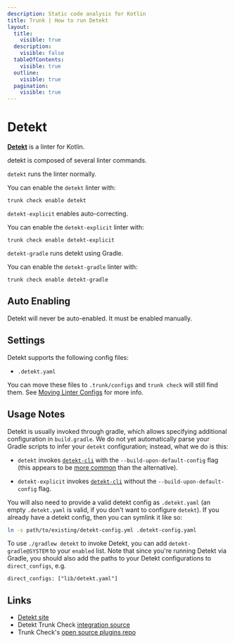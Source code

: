 ```yaml
---
description: Static code analysis for Kotlin
title: Trunk | How to run Detekt
layout:
  title:
    visible: true
  description:
    visible: false
  tableOfContents:
    visible: true
  outline:
    visible: true
  pagination:
    visible: true
---
```


# Detekt

[**Detekt**](https://github.com/detekt/detekt) is a linter for Kotlin.


detekt is composed of several linter commands.
    
`detekt` runs the linter normally.

You can enable the `detekt` linter with:

```shell
trunk check enable detekt
```

`detekt-explicit` enables auto-correcting. 

You can enable the `detekt-explicit` linter with:

```shell
trunk check enable detekt-explicit
```

`detekt-gradle` runs detekt using Gradle.

You can enable the `detekt-gradle` linter with:

```shell
trunk check enable detekt-gradle
```


## Auto Enabling

Detekt will never be auto-enabled. It must be enabled manually.

## Settings

Detekt supports the following config files:
* `.detekt.yaml`

You can move these files to `.trunk/configs` and `trunk check` will still find them. See [Moving Linter Configs](..#moving-linter-configs) for more info.


## Usage Notes

Detekt is usually invoked through gradle, which allows specifying additional configuration in `build.gradle`. We do not yet automatically parse your Gradle scripts to infer your `detekt` configuration; instead, what we do is this:

* `detekt` invokes [`detekt-cli`](https://detekt.github.io/detekt/cli.html) with the `--build-upon-default-config` flag (this appears to be [more common](https://cs.github.com/?q=%2FbuildUponDefaultConfig.*%28true%29%2F+detekt) than the alternative).

* `detekt-explicit` invokes [`detekt-cli`](https://detekt.github.io/detekt/cli.html) without the `--build-upon-default-config` flag.

You will also need to provide a valid detekt config as `.detekt.yaml` (an empty `.detekt.yaml` is valid, if you don't want to configure `detekt`). If you already have a detekt config, then you can symlink it like so:

```bash
ln -s path/to/existing/detekt-config.yml .detekt-config.yaml
```
To use `./gradlew detekt` to invoke Detekt, you can add `detekt-gradle@SYSTEM` to your `enabled` list. Note that since you're running Detekt via Gradle, you should also add the paths to your Detekt configurations to `direct_configs`, e.g.

```undefined
direct_configs: ["lib/detekt.yaml"]
```




## Links

- [Detekt site](https://github.com/detekt/detekt)
- Detekt Trunk Check [integration source](https://github.com/trunk-io/plugins/tree/main/linters/detekt)
- Trunk Check's [open source plugins repo](https://github.com/trunk-io/plugins/tree/main)
